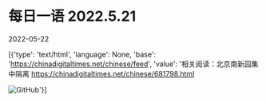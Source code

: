 # 每日一语 2022.5.21

2022-05-22

[{'type': 'text/html', 'language': None, 'base': 'https://chinadigitaltimes.net/chinese/feed', 'value': '相关阅读：北京南新园集中隔离 https://chinadigitaltimes.net/chinese/681798.html

![GitHub](https://chinadigitaltimes.net/chinese/files/2022/05/20220501_dq.png)'}]